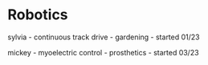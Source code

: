 # Robotics

sylvia - continuous track drive - gardening - started 01/23

mickey - myoelectric control - prosthetics - started 03/23
